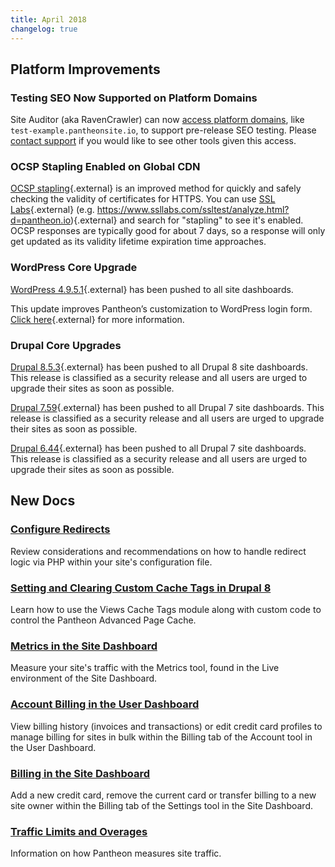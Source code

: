 ```yaml
---
title: April 2018
changelog: true
---
```


## Platform Improvements
### Testing SEO Now Supported on Platform Domains
Site Auditor (aka RavenCrawler) can now [access platform domains](/docs/bots-and-indexing#indexing-your-pantheon-site), like `test-example.pantheonsite.io`, to support pre-release SEO testing. Please [contact support](https://dashboard.pantheon.io/#support) if you would like to see other tools given this access.

### OCSP Stapling Enabled on Global CDN
[OCSP stapling](https://en.wikipedia.org/wiki/OCSP_stapling){.external} is an improved method for quickly and safely checking the validity of certificates for HTTPS. You can use [SSL Labs](https://www.ssllabs.com){.external} (e.g. https://www.ssllabs.com/ssltest/analyze.html?d=pantheon.io){.external} and search for "stapling" to see it's enabled. OCSP responses are typically good for about 7 days, so a response will only get updated as its validity lifetime expiration time approaches.

### WordPress Core Upgrade
[WordPress 4.9.5.1](https://github.com/pantheon-systems/WordPress/issues/155){.external} has been pushed to all site dashboards.

This update improves Pantheon’s customization to WordPress login form. [Click here](https://github.com/pantheon-systems/WordPress/issues/155){.external}  for more information.

### Drupal Core Upgrades
[Drupal 8.5.3](https://www.drupal.org/project/drupal/releases/8.5.3){.external} has been pushed to all Drupal 8 site dashboards. This release is classified as a security release and all users are urged to upgrade their sites as soon as possible.

[Drupal 7.59](https://www.drupal.org/project/drupal/releases/7.59){.external} has been pushed to all Drupal 7 site dashboards. This release is classified as a security release and all users are urged to upgrade their sites as soon as possible.

[Drupal 6.44](https://www.drupal.org/project/d6lts/issues/2965601#comment-12588137){.external} has been pushed to all Drupal 7 site dashboards. This release is classified as a security release and all users are urged to upgrade their sites as soon as possible.


## New Docs

### [Configure Redirects](/docs/redirects/)
Review considerations and recommendations on how to handle redirect logic via PHP within your site's configuration file.

### [Setting and Clearing Custom Cache Tags in Drupal 8](/docs/guides/drupal-8-advanced-page-cache/)
Learn how to use the Views Cache Tags module along with custom code to control the Pantheon Advanced Page Cache.

### [Metrics in the Site Dashboard](/docs/metrics/)
Measure your site's traffic with the Metrics tool, found in the Live environment of the Site Dashboard.

### [Account Billing in the User Dashboard](/docs/account-billing/)
View billing history (invoices and transactions) or edit credit card profiles to manage billing for sites in bulk within the Billing tab of the Account tool in the User Dashboard.

### [Billing in the Site Dashboard](/docs/site-billing/)
Add a new credit card, remove the current card or transfer billing to a new site owner within the Billing tab of the Settings tool in the Site Dashboard.

### [Traffic Limits and Overages](/docs/traffic-limits/)
Information on how Pantheon measures site traffic.
